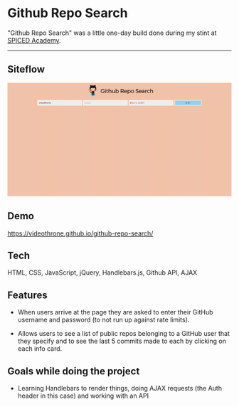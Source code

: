 # Github Repo Search

"Github Repo Search" was a little one-day build done during my stint at [SPICED Academy](https://www.spiced.academy/program/full-stack-web-development/).

---

## Siteflow

[![Github Repo Search](siteflow.gif)](https://videothrone.github.io/github-repo-search/)

## Demo

https://videothrone.github.io/github-repo-search/

## Tech

HTML, CSS, JavaScript, jQuery, Handlebars.js, Github API, AJAX

## Features

-   When users arrive at the page they are asked to enter their GitHub username and password (to not run up against rate limits).

-   Allows users to see a list of public repos belonging to a GitHub user that they specify and to see the last 5 commits made to each by clicking on each info card.

## Goals while doing the project

-   Learning Handlebars to render things, doing AJAX requests (the Auth header in this case) and working with an API

